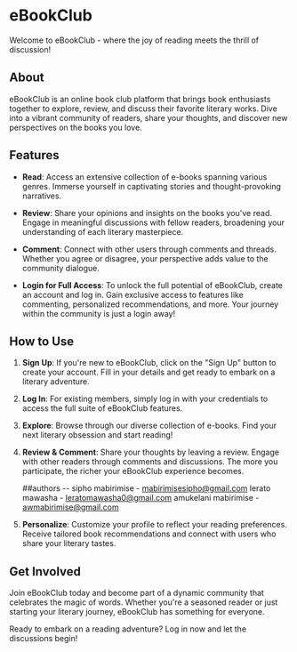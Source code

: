 # eBookClub

Welcome to eBookClub - where the joy of reading meets the thrill of discussion! 

## About

eBookClub is an online book club platform that brings book enthusiasts together to explore, review, and discuss their favorite literary works. Dive into a vibrant community of readers, share your thoughts, and discover new perspectives on the books you love.

## Features

- **Read**: Access an extensive collection of e-books spanning various genres. Immerse yourself in captivating stories and thought-provoking narratives.

- **Review**: Share your opinions and insights on the books you've read. Engage in meaningful discussions with fellow readers, broadening your understanding of each literary masterpiece.

- **Comment**: Connect with other users through comments and threads. Whether you agree or disagree, your perspective adds value to the community dialogue.

- **Login for Full Access**: To unlock the full potential of eBookClub, create an account and log in. Gain exclusive access to features like commenting, personalized recommendations, and more. Your journey within the community is just a login away!

## How to Use

1. **Sign Up**: If you're new to eBookClub, click on the "Sign Up" button to create your account. Fill in your details and get ready to embark on a literary adventure.

2. **Log In**: For existing members, simply log in with your credentials to access the full suite of eBookClub features.

3. **Explore**: Browse through our diverse collection of e-books. Find your next literary obsession and start reading!

4. **Review & Comment**: Share your thoughts by leaving a review. Engage with other readers through comments and discussions. The more you participate, the richer your eBookClub experience becomes.

   ##authors --
   sipho mabirimise - mabirimisesipho@gmail.com
   lerato mawasha - leratomawasha0@gmail.com
   amukelani mabirimise - awmabirimise@gmail.com

6. **Personalize**: Customize your profile to reflect your reading preferences. Receive tailored book recommendations and connect with users who share your literary tastes.

## Get Involved

Join eBookClub today and become part of a dynamic community that celebrates the magic of words. Whether you're a seasoned reader or just starting your literary journey, eBookClub has something for everyone.

Ready to embark on a reading adventure? Log in now and let the discussions begin! 
